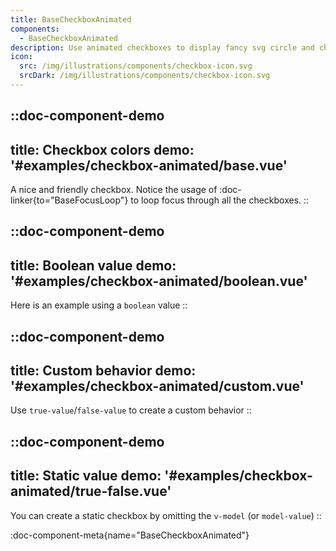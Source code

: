 ```yaml
---
title: BaseCheckboxAnimated
components: 
  - BaseCheckboxAnimated
description: Use animated checkboxes to display fancy svg circle and check animations, which are ideal to engage your audience.
icon:
  src: /img/illustrations/components/checkbox-icon.svg
  srcDark: /img/illustrations/components/checkbox-icon.svg
---
```



::doc-component-demo
---
title: Checkbox colors
demo: '#examples/checkbox-animated/base.vue'
---
A nice and friendly checkbox. Notice the usage of :doc-linker{to="BaseFocusLoop"} to loop focus through all the checkboxes.
::


::doc-component-demo
---
title: Boolean value
demo: '#examples/checkbox-animated/boolean.vue'
---
Here is an example using a `boolean` value
::


::doc-component-demo
---
title: Custom behavior
demo: '#examples/checkbox-animated/custom.vue'
---
Use `true-value`/`false-value` to create a custom behavior
::


::doc-component-demo
---
title: Static value
demo: '#examples/checkbox-animated/true-false.vue'
---
You can create a static checkbox by omitting the `v-model` (or `model-value`)
::


:doc-component-meta{name="BaseCheckboxAnimated"}